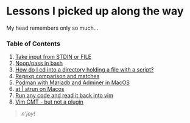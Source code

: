 # Lessons I picked up along the way

My head remembers only so much...

### Table of Contents

1. [Take input from STDIN or FILE](journal/bash-stdin-or-file-as-input.md)
1. [Noop/pass in bash](journal/bash-noop-pass.md)
1. [How do I cd into a directory holding a file with a script?](journal/script-to-cd-into-directory.md)
1. [Regexp comparison and matches](journal/bash-regexp-capturing-groups.md)
1. [Podman with Mariadb and Adminer in MacOS](journal/podman-for-mysql-and-adminer.md)
1. [at | atrun on Macos](journal/macos-at-atrun-make-it-work.md)
1. [Run any code and read it back into vim](journal/vim-run-any-code.md)
1. [Vim CMT - but not a plugin](journal/vim-filter-posix-comment.md)

> _n'joy!_
